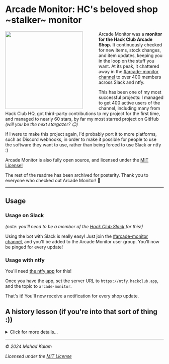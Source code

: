 # Arcade Monitor: HC's beloved shop ~stalker~ monitor

<img src="https://github.com/user-attachments/assets/3fe6199a-7d82-4620-ad40-9ab2c10044da" align="left" width="246" style="padding-right: 3rem"/>

Arcade Monitor was a **monitor for the Hack Club Arcade Shop.** It continuously checked for new items, stock changes, and item updates, keeping you in the loop on the stuff you want. At its peak, it chattered away in the [#arcade-monitor channel](https://hackclub.slack.com/archives/C079RG9HJ81) to over 400 members across Slack and ntfy.

This has been one of my most successful projects: I managed to get 400 active users of the channel, including many from Hack Club HQ, got third-party contributions to my project for the first time, and managed to nearly 60 stars, by far my most starred project on GitHub _(will you be the next stargazer? 😉)_

If I were to make this project again, I'd probably port it to more platforms, such as Discord webhooks, in order to make it possible for people to use the software they want to use, rather than being forced to use Slack or ntfy :)

Arcade Monitor is also fully open source, and licensed under the [MIT License!](https://github.com/SkyfallWasTaken/arcade-monitor/blob/main/LICENSE.md)

The rest of the readme has been archived for posterity. Thank you to everyone who checked out Arcade Monitor! 🫡

---

## Usage
### Usage on Slack
_(note: you'll need to be a member of the [Hack Club Slack](https://hackclub.com/slack/) for this!)_

Using the bot with Slack is really easy! Just join the [#arcade-monitor channel](https://hackclub.slack.com/archives/C079RG9HJ81), and you'll be added to the Arcade Monitor user group. You'll now be pinged for every update!

### Usage with ntfy

You'll need [the ntfy app](https://ntfy.sh) for this!

Once you have the app, set the server URL to `https://ntfy.hackclub.app`, and the topic to `arcade-monitor`.

That's it! You'll now receive a notification for every shop update.

## A history lesson (if you're into that sort of thing :))
<details>
<summary>Click for more details...</summary>
	
### The first version

The first version of Arcade Monitor was a Cloudflare Worker written in TypeScript. In hindsight, a lot of the code was needlessly complicated, and the bot was _severely_ buggy. Take a look at this:

![image](https://github.com/user-attachments/assets/22320356-c8a9-418e-b799-623e1a7b9e9f)

Yeah, that wasn't the greatest first impression... 😅

It also created random "updates" that were completely unclear - what had actually happened was that the _description_ had updated, but it showed a price update.

![image](https://github.com/user-attachments/assets/0c0633a7-ed35-4894-bf66-39cd3f9ef76f)

What was worse was that Hack Club had created a new channel called [#arcade-bulletin](https://google.com) that seemingly made the bot obsolete.

![image](https://github.com/user-attachments/assets/b09b07bf-a824-4a51-a739-16931a88eea1)

I did quickly realise, however, that the bot could track things like stock updates that were infeasible for Hack Club staff to do every time someone bought a YubiKey.

> (Also, fun fact: the YubiKeys are technically limited, but there's over 1,000 of them. The more you know 🤷‍♂️)

In the future, I would definitely use libraries such as Zod to validate my scraper - it would have saved _so_ much time.

### How the scraper works

It's actually surprisingly simple! Under the hood, Hack Club's website uses Next.js, and Next.js includes a `script` tag with the ID of `__NEXT_DATA__` with a bunch of useful information. That useful information just so happens to contain the Arcade Shop's items in a nice and easy-to-use format.

<details>
  <summary>View the scraper's code (~50 lines of Rust)</summary>

  ```rust
use reqwest::Client;
use scraper::{Html, Selector};
use serde::{Deserialize, Serialize};
use worker::*;

#[derive(Serialize, Deserialize, PartialEq, Eq, Default, Clone)]
pub struct ShopItem {
    #[serde(rename = "Full Name")]
    pub full_name: String,

    #[serde(rename = "Description")]
    pub description: Option<String>,

    #[serde(rename = "Fulfillment Description")]
    pub fulfillment_description: Option<String>,

    #[serde(rename = "Cost Hours")]
    pub price: i32,

    #[serde(rename = "Stock")]
    pub stock: Option<i32>,

    pub id: String,
}

pub type ShopItems = Vec<ShopItem>;

const USER_AGENT: &str = "Arcade-Monitor/1.0 (+@SkyfallWasTaken)";

pub async fn try_fetch(shop_url: Url) -> Result<ShopItems> {
    let client = Client::new();
    let response = client
        .get(shop_url)
        .header("User-Agent", USER_AGENT)
        .send()
        .await
        .unwrap();
    let doc_html = response.text().await.unwrap();

    let doc = Html::parse_document(&doc_html);
    let selector = Selector::parse("#__NEXT_DATA__").unwrap();
    let json: serde_json::Value = serde_json::from_str(
        &doc.select(&selector)
            .next()
            .ok_or("no #__NEXT_DATA__ element in document")?
            .inner_html(),
    )?;

    let available_items = serde_json::from_value(
        json.pointer("/props/pageProps/availableItems")
            .ok_or("availableItems not found - is the ARCADE_SHOP_URL correct?")?
            .clone(),
    )?;

    Ok(available_items)
}
  ```
</details>

<details>
    <summary>View the original scraper's code (30 lines of TypeScript)</summary>
  <p>Note that the type definitions are incorrect.</p>
  
  ```typescript
  import { parse as parseHtml } from "node-html-parser";

  export type ShopItem = {
	  name: string;
	  description: string;
	  fulfillmentDescription: string;
	  id: string;
	  imageUrl: string;
	  maxOrderQuantity: number;
	  price: number;
  };

  export default function parseArcadeShopHtml(html: string): ShopItem[] {
	  const document = parseHtml(html);
	  const inner = document.getElementById("\_\_NEXT_DATA\_\_")?.text!;

  const items = JSON.parse(inner).props.pageProps.availableItems.map((item: any) => {
	  return {
			name: item\["Name"],
			description: item\["Description"],
			fulfillmentDescription: item\["Fulfillment Description"],
			id: item.id,
			imageUrl: item\["Image URL"],
			maxOrderQuantity: item\["Max Order Quantity"],
			price: item\["Cost Hours"],
		};
	});

  return items;
```
</details>

## v2: the Rust version

Since my code was borked anyway, I decided that I might as well just rewrite the whole thing. I decided to rewrite it in Rust! Technically, I could've made the rewrite in TypeScript and it would've been fine, but I decided to rewrite it in Rust instead for a couple reasons:

- Serde is great and reduces boilerplate
- Rust's error handling is _superb._ I would absolutely love `Result<T, E>` to come to Go or TypeScript (and actually be used by the wider community)
- I just like Rust :D

The new version took a _lot_ less time to implement (around 3 hours) - in fact, it took less time to write than the initial version written in TypeScript! Most of my code after that was for things like enhancements and new features.

Three hours later... it worked!

![image](https://github.com/user-attachments/assets/302c1ed2-5c4e-44e4-9659-842dfdad7324)

Since then, most of the changes have been things like the ticket/price ratio or prettier Slack messages that use Block Kit. 

Overall, I'd call the Rust rewrite a huge success!

</details>

---

_© 2024 Mahad Kalam_

_Licensed under the [MIT License](https://github.com/SkyfallWasTaken/arcade-monitor/blob/main/LICENSE.md)_
